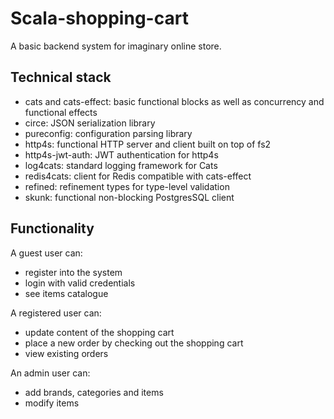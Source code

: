 # Scala-shopping-cart

A basic backend system for imaginary online store.

## Technical stack
- cats and cats-effect: basic functional blocks as well as concurrency and functional effects
- circe: JSON serialization library
- pureconfig: configuration parsing library
- http4s: functional HTTP server and client built on top of fs2
- http4s-jwt-auth: JWT authentication for http4s
- log4cats: standard logging framework for Cats
- redis4cats: client for Redis compatible with cats-effect
- refined: refinement types for type-level validation
- skunk: functional non-blocking PostgresSQL client

## Functionality

A guest user can:
- register into the system
- login with valid credentials
- see items catalogue

A registered user can:
- update content of the shopping cart
- place a new order by checking out the shopping cart
- view existing orders

An admin user can:
- add brands, categories and items
- modify items
